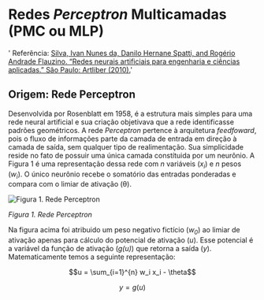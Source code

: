 # Redes *Perceptron* Multicamadas (PMC ou MLP)

' Referência: [Silva, Ivan Nunes da, Danilo Hernane Spatti, and Rogério Andrade Flauzino. “Redes neurais artificiais para engenharia e ciências aplicadas.” São Paulo: Artliber (2010).](https://artliber.com.br/amostra/redes_neurais.pdf)'

## Origem: Rede Perceptron

Desenvolvida por Rosenblatt em 1958, é a estrutura mais simples para uma rede neural artificial e sua criação objetivava que a rede identificasse padrões geométricos. A rede *Perceptron* pertence à arquitetura *feedfoward*, pois o fluxo de informações parte da camada de entrada em direção à camada de saída, sem qualquer tipo de realimentação. Sua simplicidade reside no fato de possuir uma única camada constítuida por um neurônio. A Figura 1 é uma representação dessa rede com *n* variáveis (*x<sub>i</sub>*) e *n* pesos (*w<sub>i</sub>*). O único neurônio recebe o somatório das entradas ponderadas e compara com o limiar de ativação (&theta;).

![Figura 1. Rede *Perceptron*](https://image.prntscr.com/image/el5E-lPWR7uAUyRwyNTq0w.png)

*Figura 1. Rede Perceptron*
&nbsp;

Na figura acima foi atribuido um peso negativo fictício (*w<sub>0</sub>*) ao limiar de ativação apenas para cálculo do potencial de ativação (*u*). Esse potencial é a variável da função de ativação (*g(u)*) que retorna a saída (*y*). Matematicamente temos a seguinte representação:

$$u = \sum_{i=1}^{n} w_i x_i - \theta$$


$$y = g(u) $$
